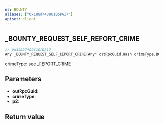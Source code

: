 ```yaml
---
ns: BOUNTY
aliases: ["0x188B748861B5BA17"]
apiset: client
---
```

## _BOUNTY_REQUEST_SELF_REPORT_CRIME

```c
// 0x188B748861B5BA17
Any _BOUNTY_REQUEST_SELF_REPORT_CRIME(Any* outRpcGuid,Hash crimeType,BOOL p2);
```

crimeType: see _REPORT_CRIME

## Parameters
* **outRpcGuid**:
* **crimeType**:
* **p2**:

## Return value

